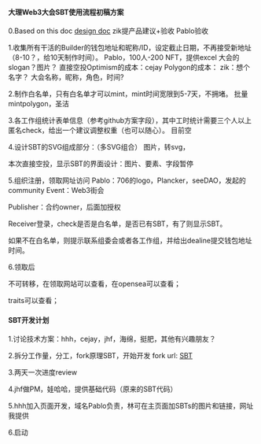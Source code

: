 #### 大理Web3大会SBT使用流程初稿方案
0.Based on this doc [design doc](design.md)
zik提产品建议+验收
Pablo验收

1.收集所有干活的Builder的钱包地址和昵称/ID，设定截止日期，不再接受新地址（8-10？，给10天制作时间）。
Pablo，100人-200 NFT，提供excel
大会的slogan？图片？
直接空投Optimism的成本：cejay
Polygon的成本：
zik：想个名字？
大会名称，昵称，角色，时间?

2.制作白名单，只有白名单才可以mint，mint时间宽限到5-7天，不拥堵。
批量mintpolygon，圣洁

3.各工作组统计表单信息（参考github方案字段），其中工时统计需要三个人以上匿名check，给出一个建议调整权重（也可以随心）。
目前空

4.设计SBT的SVG组成部分：（多SVG组合）
图片，转svg，

本次直接空投，显示SBT的界面设计：图片、要素、字段暂停

5.组织注册，领取网址访问
Pablo：706的logo，Plancker，seeDAO，发起的community
Event：Web3街会

Publisher：合约owner，后面加授权

Receiver登录，check是否是白名单，是否已有SBT，有了则显示SBT。

如果不在白名单，则提示联系组委会或者各工作组，并给出dealine提交钱包地址时间。


6.领取后

不可转移，在领取网站可以查看，在opensea可以查看；

traits可以查看；

#### SBT开发计划

1.讨论技术方案：hhh，cejay，jhf，海绵，挺肥，其他有兴趣朋友？

2.拆分工作量，分工，fork原理SBT，开始开发
fork url: [SBT](https://github.com/PlanckerLabs/Dalifunia-SBT)

3.两天一次进度review

4.jhf做PM，娃哈哈，提供基础代码（原来的SBT代码）

5.hhh加入页面开发，域名Pablo负责，林可在主页面加SBTs的图片和链接，网址我提供

6.启动







